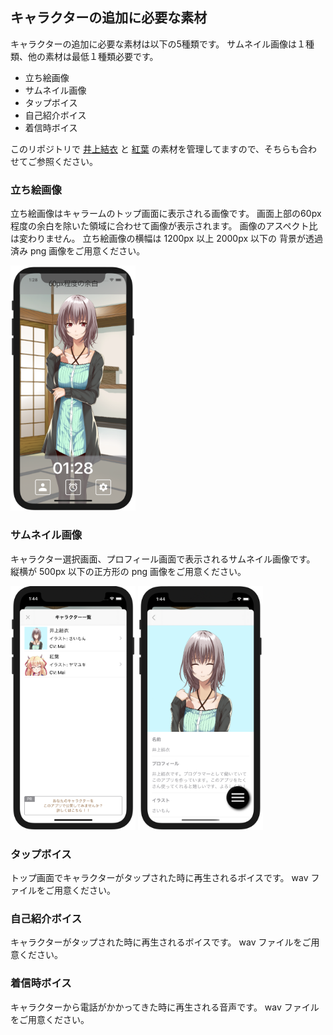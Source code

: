 ## キャラクターの追加に必要な素材

キャラクターの追加に必要な素材は以下の5種類です。
サムネイル画像は１種類、他の素材は最低１種類必要です。

- 立ち絵画像
- サムネイル画像
- タップボイス
- 自己紹介ボイス
- 着信時ボイス

このリポジトリで [井上結衣](https://github.com/takoikatakotako/charalarm/tree/main/resource/com.charalarm.yui) と [紅葉](https://github.com/takoikatakotako/charalarm/tree/main/resource/com.senpu-ki-soft.momiji) の素材を管理してますので、そちらも合わせてご参照ください。

### 立ち絵画像

立ち絵画像はキャラームのトップ画面に表示される画像です。
画面上部の60px程度の余白を除いた領域に合わせて画像が表示されます。
画像のアスペクト比は変わりません。
立ち絵画像の横幅は 1200px 以上 2000px 以下の 背景が透過済み png 画像をご用意ください。

<img src="image/add-character-top-padding.png" width="200">


### サムネイル画像

キャラクター選択画面、プロフィール画面で表示されるサムネイル画像です。
縦横が 500px 以下の正方形の png 画像をご用意ください。

<img src="image/add-character-charalist-thmbnail.png" width="200">
<img src="image/add-character-profile-thmbnail.png" width="200">


### タップボイス

トップ画面でキャラクターがタップされた時に再生されるボイスです。
wav ファイルをご用意ください。


### 自己紹介ボイス

キャラクターがタップされた時に再生されるボイスです。
wav ファイルをご用意ください。


### 着信時ボイス

キャラクターから電話がかかってきた時に再生される音声です。
wav ファイルをご用意ください。

